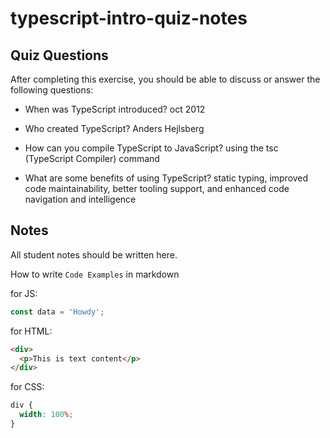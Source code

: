 # typescript-intro-quiz-notes

## Quiz Questions

After completing this exercise, you should be able to discuss or answer the following questions:

- When was TypeScript introduced? oct 2012

- Who created TypeScript? Anders Hejlsberg

- How can you compile TypeScript to JavaScript? using the tsc (TypeScript Compiler) command

- What are some benefits of using TypeScript? static typing, improved code maintainability, better tooling support, and enhanced code navigation and intelligence

## Notes

All student notes should be written here.

How to write `Code Examples` in markdown

for JS:

```js
const data = 'Howdy';
```

for HTML:

```html
<div>
  <p>This is text content</p>
</div>
```

for CSS:

```css
div {
  width: 100%;
}
```
